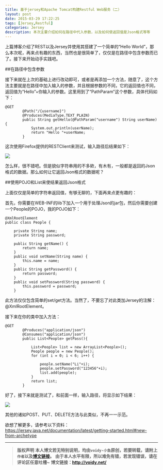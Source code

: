 ```yaml
---
title: 基于jersey和Apache Tomcat构建Restful Web服务（二）
layout: post
date: 2015-03-29 17:22:25
tags: [Jersey,Restful]
categories: Jersey
description: 本次主要介绍如何在路径中代入参数，以及如何使返回值是Json格式等等
---
```


上篇博客介绍了REST以及Jersey并使用其搭建了一个简单的“Hello World”，那么本次呢，再来点有趣的东西，当然也是很简单了，仅仅是在路径中包含参数而已了。接下来开始动手实践吧。

##在路径中包含参数

接下来就在上次的基础上进行改动即可，或者是再添加一个方法，随意了，这个方法主要就是在路径中加入输入的参数，并且根据参数的不同，它的返回值也不同，返回值为“Hello”+你输入的参数。这里用到了“PathParam”这个参数，具体代码如下：

	@GET
	        @Path("/{username}")
	        @Produces(MediaType.TEXT_PLAIN)
	        public String getHello(@PathParam("username") String userName) {
	            System.out.println(userName);
	            return "Hello "+userName;
	        }

这次使用Firefox提供的RESTClient来测试，输入路径后结果如下：

![](http://images.cnitblog.com/blog2015/666211/201503/291704401145414.png)

怎么样，很不错吧。但是貌似字符串用的不多欸，有木有，一般都是返回的Json格式的数据。那么如何让它返回Json格式的数据呢？

##使用POJO和List来使结果返回Json格式　

上面仅仅是简单的字符串返回值，有够无聊的，下面再来点更有趣的：

首先，你需要在WEB-INF的lib下加入一个用于处理Json的jar包，然后你需要创建一个People的POJO，我的POJO如下：

	@XmlRootElement
	public class People {
	    
	    private String name;
	    private String password;
	    
	    public String getName() {
	        return name;
	    }
	    public void setName(String name) {
	        this.name = name;
	    }
	    public String getPassword() {
	        return password;
	    }
	    public void setPassword(String password) {
	        this.password = password;
	    }

此方法仅仅包含简单的set/get方法。当然了，不要忘了对此类加Jersey的注解：@XmlRootElement。

接下来在你的类中加入方法：

	@GET
	        @Produces("application/json")
	        @Consumes("application/json")
	        public List<People> getPass(){
	            
	            List<People> list = new ArrayList<People>();
	            People people = new People();
	            for (int i = 0; i < 6; i++) {
	                
	                people.setName("Li"+i);
	                people.setPassword("123456"+i);
	                list.add(people);
	            }
	            return list;
	        }

好了，接下来就是测试了，和前面一样，输入路径，将显示如下结果：

![](http://images.cnitblog.com/blog2015/666211/201503/291715448491893.png)

其他的诸如POST、PUT、DELETE方法与此类似，不再一一示范。

欲想了解更多，请参考以下资料：<https://jersey.java.net/documentation/latest/getting-started.html#new-from-archetype>



---
> **版权声明**
> **本人博文若无特别说明，均由`voidy-小鱼`原创，若要转载，请附上`作者`以及[博文链接](http://voidy.net)。**
> **由于本人水平有限，所以难免有错，若发现错误，请在评论区任意吐槽~**
> **博文链接：<http://voidy.net/>**